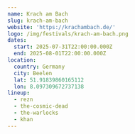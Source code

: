 ```yaml
---
name: Krach am Bach
slug: krach-am-bach
website: 'https://krachambach.de/'
logo: /img/festivals/krach-am-bach.png
dates:
  start: 2025-07-31T22:00:00.000Z
  end: 2025-08-01T22:00:00.000Z
location:
  country: Germany
  city: Beelen
  lat: 51.91839860165112
  lon: 8.097309672737138
lineup:
  - rezn
  - the-cosmic-dead
  - the-warlocks
  - khan
---
```


